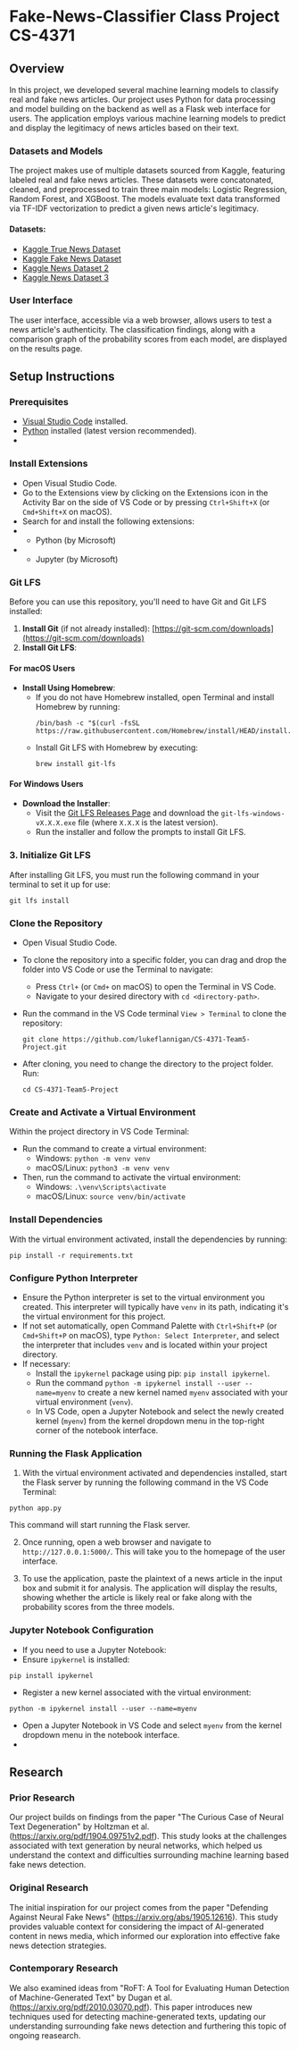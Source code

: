 # Fake-News-Classifier Class Project CS-4371

## Overview
In this project, we developed several machine learning models to classify real and fake news articles.
Our project uses Python for data processing and model building on the backend as well as a Flask web interface for users. The application employs various machine learning models to predict and display the legitimacy of news articles based on their text.

### Datasets and Models
The project makes use of multiple datasets sourced from Kaggle, featuring labeled real and fake news articles. These datasets were concatonated, cleaned, and preprocessed to train three main models: Logistic Regression, Random Forest, and XGBoost. The models evaluate text data transformed via TF-IDF vectorization to predict a given news article's legitimacy.

#### Datasets:

- [Kaggle True News Dataset](https://www.kaggle.com/datasets/emineyetm/fake-news-detection-datasets)
- [Kaggle Fake News Dataset](https://www.kaggle.com/datasets/emineyetm/fake-news-detection-datasets)
- [Kaggle News Dataset 2](https://www.kaggle.com/c/fake-news/data?select=test.csv)
- [Kaggle News Dataset 3](https://www.kaggle.com/datasets/nopdev/real-and-fake-news-dataset)

### User Interface
The user interface, accessible via a web browser, allows users to test a news article's authenticity. The classification findings, along with a comparison graph of the probability scores from each model, are displayed on the results page.


## Setup Instructions

### Prerequisites

- [Visual Studio Code](https://code.visualstudio.com/download) installed.
- [Python](https://www.python.org/downloads/) installed (latest version recommended).
- 
### Install Extensions
- Open Visual Studio Code.
- Go to the Extensions view by clicking on the Extensions icon in the Activity Bar on the side of VS Code or by pressing `Ctrl+Shift+X` (or `Cmd+Shift+X` on macOS).
- Search for and install the following extensions:
- - Python (by Microsoft)
- - Jupyter (by Microsoft)


### Git LFS
Before you can use this repository, you'll need to have Git and Git LFS installed:

1. **Install Git** (if not already installed): [https://git-scm.com/downloads](https://git-scm.com/downloads)
2. **Install Git LFS**:

#### For macOS Users
- **Install Using Homebrew**:
  - If you do not have Homebrew installed, open Terminal and install Homebrew by running:
    ```
    /bin/bash -c "$(curl -fsSL https://raw.githubusercontent.com/Homebrew/install/HEAD/install.sh)"
    ```
  - Install Git LFS with Homebrew by executing:
    ```
    brew install git-lfs
    ```

#### For Windows Users
- **Download the Installer**:
  - Visit the [Git LFS Releases Page](https://github.com/git-lfs/git-lfs/releases) and download the `git-lfs-windows-vX.X.X.exe` file (where `X.X.X` is the latest version).
  - Run the installer and follow the prompts to install Git LFS.

### 3. Initialize Git LFS

After installing Git LFS, you must run the following command in your terminal to set it up for use:
```
git lfs install
```

### Clone the Repository

- Open Visual Studio Code.
- To clone the repository into a specific folder, you can drag and drop the folder into VS Code or use the Terminal to navigate:
  - Press `Ctrl+` (or `Cmd+` on macOS) to open the Terminal in VS Code.
  - Navigate to your desired directory with `cd <directory-path>`.
- Run the command in the VS Code terminal `View > Terminal` to clone the repository:
  ```
  git clone https://github.com/lukeflannigan/CS-4371-Team5-Project.git
  ```

- After cloning, you need to change the directory to the project folder. Run:
    ```
    cd CS-4371-Team5-Project
    ```
   
### Create and Activate a Virtual Environment

Within the project directory in VS Code Terminal:
- Run the command to create a virtual environment:
  - Windows: `python -m venv venv`
  - macOS/Linux: `python3 -m venv venv`
- Then, run the command to activate the virtual environment:
  - Windows: `.\venv\Scripts\activate`
  - macOS/Linux: `source venv/bin/activate`

### Install Dependencies

With the virtual environment activated, install the dependencies by running:
```
pip install -r requirements.txt
```

### Configure Python Interpreter

- Ensure the Python interpreter is set to the virtual environment you created. This interpreter will typically have `venv` in its path, indicating it's the virtual environment for this project.
- If not set automatically, open Command Palette with `Ctrl+Shift+P` (or `Cmd+Shift+P` on macOS), type `Python: Select Interpreter`, and select the interpreter that includes `venv` and is located within your project directory.
- If necessary:
  - Install the `ipykernel` package using pip: `pip install ipykernel`.
  - Run the command `python -m ipykernel install --user --name=myenv` to create a new kernel named `myenv` associated with your virtual environment (`venv`).
  - In VS Code, open a Jupyter Notebook and select the newly created kernel (`myenv`) from the kernel dropdown menu in the top-right corner of the notebook interface.

### Running the Flask Application

1. With the virtual environment activated and dependencies installed, start the Flask server by running the following command in the VS Code Terminal:
 ```
python app.py
 ```
 
This command will start running the Flask server.

2. Once running, open a web browser and navigate to `http://127.0.0.1:5000/`. This will take you to the homepage of the user interface.

3. To use the application, paste the plaintext of a news article in the input box and submit it for analysis. The application will display the results, showing whether the article is likely real or fake along with the probability scores from the three models.


### Jupyter Notebook Configuration

- If you need to use a Jupyter Notebook:
- Ensure `ipykernel` is installed:
 ```
 pip install ipykernel
 ```
- Register a new kernel associated with the virtual environment:
 ```
 python -m ipykernel install --user --name=myenv
 ```
- Open a Jupyter Notebook in VS Code and select `myenv` from the kernel dropdown menu in the notebook interface.
-

## Research

### Prior Research
Our project builds on findings from the paper "The Curious Case of Neural Text Degeneration" by Holtzman et al. (https://arxiv.org/pdf/1904.09751v2.pdf). This study looks at the challenges associated with text generation by neural networks, which helped us understand the context and difficulties surrounding machine learning based fake news detection.

### Original Research
The initial inspiration for our project comes from the paper "Defending Against Neural Fake News" (https://arxiv.org/abs/1905.12616). This study provides valuable context for considering the impact of AI-generated content in news media, which informed our exploration into effective fake news detection strategies.

### Contemporary Research
We also examined ideas from "RoFT: A Tool for Evaluating Human Detection of Machine-Generated Text" by Dugan et al. (https://arxiv.org/pdf/2010.03070.pdf). This paper introduces new techniques used for detecting machine-generated texts, updating our understanding surrounding fake news detection and furthering this topic of ongoing reasearch.